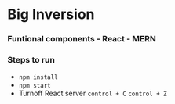 # Big Inversion
### Funtional components - React - MERN 
### Steps to run
* ```npm install```
* ```npm start```
* Turnoff React server ```control + C``` ```control + Z```
